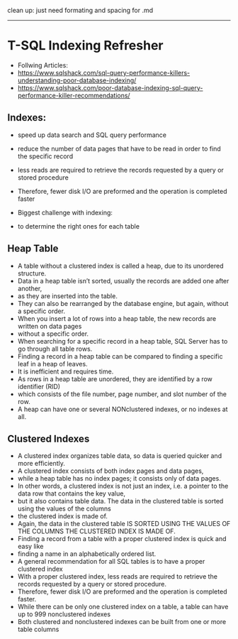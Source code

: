 clean up:
just need formating and spacing for .md


- - - - - - - - - - - - - - - - - - - - - - - - - - - - - - - - - - - - - - - - - - - - - - 
# T-SQL Indexing Refresher
-  Follwing Articles: 
-  https://www.sqlshack.com/sql-query-performance-killers-understanding-poor-database-indexing/
-  https://www.sqlshack.com/poor-database-indexing-sql-query-performance-killer-recommendations/


##  Indexes: 
-  speed up data search and SQL query performance
-  reduce the number of data pages that have to be read in order to find the specific record
-  less reads are required to retrieve the records requested by a query or stored procedure 
-  Therefore, fewer disk I/O are preformed and the operation is completed faster

-  Biggest challenge with indexing: 
-  to determine the right ones for each table


##  Heap Table
-  A table without a clustered index is called a heap, due to its unordered structure. 
-  Data in a heap table isn’t sorted, usually the records are added one after another, 
-  as they are inserted into the table. 
-  They can also be rearranged by the database engine, but again, without a specific order. 
-  When you insert a lot of rows into a heap table, the new records are written on data pages 
-  without a specific order. 
-  When searching for a specific record in a heap table, SQL Server has to go through all table rows. 
-  Finding a record in a heap table can be compared to finding a specific leaf in a heap of leaves. 
-  It is inefficient and requires time.
-  As rows in a heap table are unordered, they are identified by a row identifier (RID) 
-  which consists of the file number, page number, and slot number of the row.
-  A heap can have one or several NONclustered indexes, or no indexes at all.


## Clustered Indexes
-  A clustered index organizes table data, so data is queried quicker and more efficiently. 
-  A clustered index consists of both index pages and data pages, 
-  while a heap table has no index pages; it consists only of data pages. 
-  In other words, a clustered index is not just an index, i.e. a pointer to the data row that contains the key value, 
-  but it also contains table data. The data in the clustered table is sorted using the values of the columns 
-  the clustered index is made of. 
-  Again, the data in the clustered table IS SORTED USING THE VALUES OF THE COLUMNS THE CLUSTERED INDEX IS MADE OF.
-  Finding a record from a table with a proper clustered index is quick and easy like 
-  finding a name in an alphabetically ordered list. 
-  A general recommendation for all SQL tables is to have a proper clustered index
-  With a proper clustered index, less reads are required to retrieve the records requested by a query or stored procedure. 
-  Therefore, fewer disk I/O are preformed and the operation is completed faster.
-  While there can be only one clustered index on a table, a table can have up to 999 nonclustered indexes
-  Both clustered and nonclustered indexes can be built from one or more table columns


